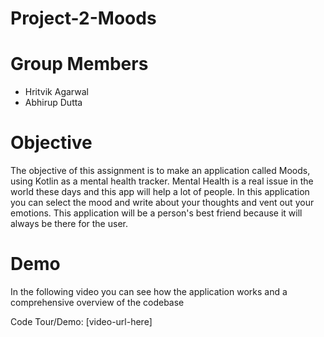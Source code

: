# Project-2-Moods

# Group Members

* Hritvik Agarwal
* Abhirup Dutta

# Objective

The objective of this assignment is to make an application called Moods, using Kotlin as a mental health tracker. Mental Health is a real issue in the world these days and this app will help a lot of people. In this application you can select the mood and write about your thoughts and vent out your emotions. This application will be a person's best friend because it will always be there for the user.

# Demo

In the following video you can see how the application works and a comprehensive overview of the codebase

Code Tour/Demo: [video-url-here]
